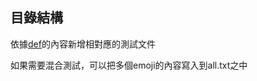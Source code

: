 ## 目錄結構

依據[def](https://github.com/CarsonSlovoka/goldmark-emoji/tree/master/v2/def)的內容新增相對應的測試文件

如果需要混合測試，可以把多個emoji的內容寫入到all.txt之中
